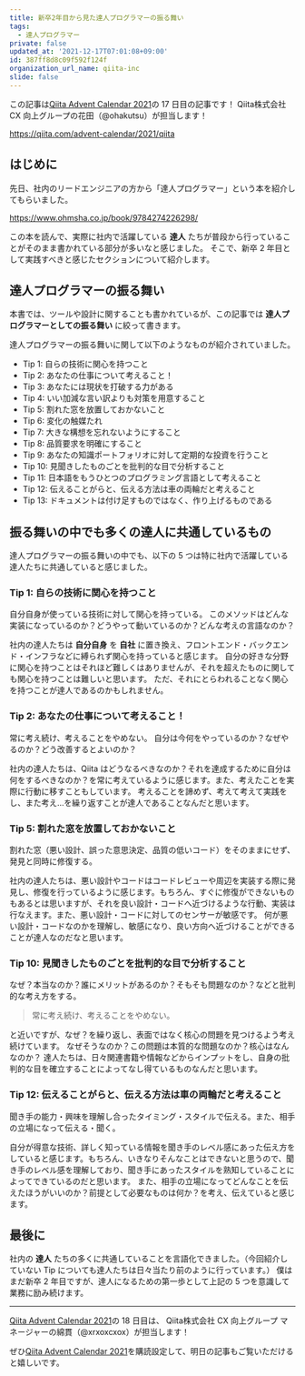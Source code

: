 ```yaml
---
title: 新卒2年目から見た達人プログラマーの振る舞い
tags:
  - 達人プログラマー
private: false
updated_at: '2021-12-17T07:01:08+09:00'
id: 387ff8d8c09f592f124f
organization_url_name: qiita-inc
slide: false
---
```

この記事は[Qiita Advent Calendar 2021](https://qiita.com/advent-calendar/2021/qiita)の 17 日目の記事です！
Qiita株式会社 CX 向上グループの花田（@ohakutsu）が担当します！

https://qiita.com/advent-calendar/2021/qiita

## はじめに

先日、社内のリードエンジニアの方から「達人プログラマー」という本を紹介してもらいました。

https://www.ohmsha.co.jp/book/9784274226298/

この本を読んで、実際に社内で活躍している **達人** たちが普段から行っていることがそのまま書かれている部分が多いなと感じました。
そこで、新卒 2 年目として実践すべきと感じたセクションについて紹介します。

## 達人プログラマーの振る舞い

本書では、ツールや設計に関することも書かれているが、この記事では **達人プログラマーとしての振る舞い** に絞って書きます。

達人プログラマーの振る舞いに関して以下のようなものが紹介されていました。

- Tip 1: 自らの技術に関心を持つこと
- Tip 2: あなたの仕事について考えること！
- Tip 3: あなたには現状を打破する力がある
- Tip 4: いい加減な言い訳よりも対策を用意すること
- Tip 5: 割れた窓を放置しておかないこと
- Tip 6: 変化の触媒たれ
- Tip 7: 大きな構想を忘れないようにすること
- Tip 8: 品質要求を明確にすること
- Tip 9: あなたの知識ポートフォリオに対して定期的な投資を行うこと
- Tip 10: 見聞きしたものごとを批判的な目で分析すること
- Tip 11: 日本語をもうひとつのプログラミング言語として考えること
- Tip 12: 伝えることがらと、伝える方法は車の両輪だと考えること
- Tip 13: ドキュメントは付け足すものではなく、作り上げるものである

## 振る舞いの中でも多くの達人に共通しているもの

達人プログラマーの振る舞いの中でも、以下の 5 つは特に社内で活躍している達人たちに共通していると感じました。

### Tip 1: 自らの技術に関心を持つこと

自分自身が使っている技術に対して関心を持っている。
このメソッドはどんな実装になっているのか？どうやって動いているのか？どんな考えの言語なのか？

社内の達人たちは **自分自身** を **自社** に置き換え、フロントエンド・バックエンド・インフラなどに縛られず関心を持っていると感じます。
自分の好きな分野に関心を持つことはそれほど難しくはありませんが、それを超えたものに関しても関心を持つことは難しいと思います。
ただ、それにとらわれることなく関心を持つことが達人であるのかもしれません。

### Tip 2: あなたの仕事について考えること！

常に考え続け、考えることをやめない。
自分は今何をやっているのか？なぜやるのか？どう改善するとよいのか？

社内の達人たちは、Qiita はどうなるべきなのか？それを達成するために自分は何をするべきなのか？を常に考えているように感じます。また、考えたことを実際に行動に移すこともしています。
考えることを諦めず、考えて考えて実践をし、また考え...を繰り返すことが達人であることなんだと思います。

### Tip 5: 割れた窓を放置しておかないこと

割れた窓（悪い設計、誤った意思決定、品質の低いコード）をそのままにせず、発見と同時に修復する。

社内の達人たちは、悪い設計やコードはコードレビューや周辺を実装する際に発見し、修復を行っているように感じます。もちろん、すぐに修復ができないものもあるとは思いますが、それを良い設計・コードへ近づけるような行動、実装は行なえます。また、悪い設計・コードに対してのセンサーが敏感です。
何が悪い設計・コードなのかを理解し、敏感になり、良い方向へ近づけることができることが達人なのだなと思います。

### Tip 10: 見聞きしたものごとを批判的な目で分析すること

なぜ？本当なのか？誰にメリットがあるのか？そもそも問題なのか？などと批判的な考え方をする。

> 常に考え続け、考えることをやめない。

と近いですが、なぜ？を繰り返し、表面ではなく核心の問題を見つけるよう考え続けています。
なぜそうなのか？この問題は本質的な問題なのか？核心はなんなのか？
達人たちは、日々関連書籍や情報などからインプットをし、自身の批判的な目を確立することによってなし得ているものなんだと思います。

### Tip 12: 伝えることがらと、伝える方法は車の両輪だと考えること

聞き手の能力・興味を理解し合ったタイミング・スタイルで伝える。また、相手の立場になって伝える・聞く。

自分が得意な技術、詳しく知っている情報を聞き手のレベル感にあった伝え方をしていると感じます。もちろん、いきなりそんなことはできないと思うので、聞き手のレベル感を理解しており、聞き手にあったスタイルを熟知していることによってできているのだと思います。
また、相手の立場になってどんなことを伝えたほうがいいのか？前提として必要なものは何か？を考え、伝えていると感じます。

## 最後に

社内の **達人** たちの多くに共通していることを言語化できました。（今回紹介していない Tip についても達人たちは日々当たり前のように行っています。）
僕はまだ新卒 2 年目ですが、達人になるための第一歩として上記の 5 つを意識して業務に励み続けます。

---

[Qiita Advent Calendar 2021](https://qiita.com/advent-calendar/2021/qiita)の 18 日目は、
Qiita株式会社 CX 向上グループ マネージャーの綿貫（@xrxoxcxox）が担当します！

ぜひ[Qiita Advent Calendar 2021](https://qiita.com/advent-calendar/2021/qiita)を購読設定して、明日の記事もご覧いただけると嬉しいです。
